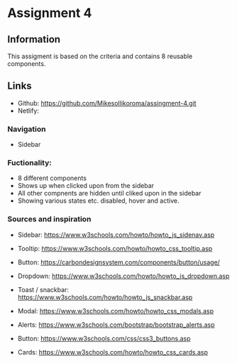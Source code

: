 # Assignment 4 

## Information
This assigment is based on the criteria and contains 8 reusable components. 
 
## Links 
- Github: https://github.com/Mikesollikoroma/assingment-4.git
- Netlify: 

 ### Navigation 
 - Sidebar 
 
### Fuctionality: 
 -  8 different components 
 -  Shows up when clicked upon from the sidebar 
 -  All other compnents are hidden until cliked upon in the sidebar 
 -  Showing various states etc. disabled, hover and active.


### Sources and inspiration

- Sidebar: https://www.w3schools.com/howto/howto_js_sidenav.asp

- Tooltip: https://www.w3schools.com/howto/howto_css_tooltip.asp

- Button: https://carbondesignsystem.com/components/button/usage/

- Dropdown: https://www.w3schools.com/howto/howto_js_dropdown.asp

- Toast / snackbar: https://www.w3schools.com/howto/howto_js_snackbar.asp

- Modal: https://www.w3schools.com/howto/howto_css_modals.asp

- Alerts: https://www.w3schools.com/bootstrap/bootstrap_alerts.asp

- Button: https://www.w3schools.com/css/css3_buttons.asp

- Cards: https://www.w3schools.com/howto/howto_css_cards.asp




